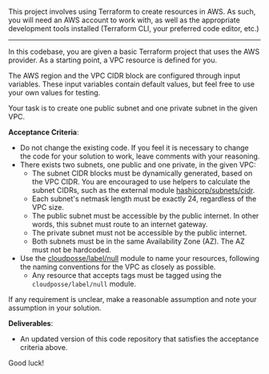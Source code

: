 This project involves using Terraform to create resources in AWS. As such, you will need an AWS account to work with, as well as the appropriate development tools installed (Terraform CLI, your preferred code editor, etc.)

---

In this codebase, you are given a basic Terraform project that uses the AWS provider. As a starting point, a VPC resource is defined for you.

The AWS region and the VPC CIDR block are configured through input variables. These input variables contain default values, but feel free to use your own values for testing.

Your task is to create one public subnet and one private subnet in the given VPC.

**Acceptance Criteria**:

- Do not change the existing code. If you feel it is necessary to change the code for your solution to work, leave comments with your reasoning.
- There exists two subnets, one public and one private, in the given VPC:
  - The subnet CIDR blocks must be dynamically generated, based on the VPC CIDR. You are encouraged to use helpers to calculate the subnet CIDRs, such as the external module [hashicorp/subnets/cidr](https://registry.terraform.io/modules/hashicorp/subnets/cidr/latest).
  - Each subnet's netmask length must be exactly 24, regardless of the VPC size.
  - The public subnet must be accessible by the public internet. In other words, this subnet must route to an internet gateway.
  - The private subnet must not be accessible by the public internet.
  - Both subnets must be in the same Availability Zone (AZ). The AZ must not be hardcoded.
- Use the [cloudposse/label/null](https://registry.terraform.io/modules/cloudposse/label/null/latest) module to name your resources, following the naming conventions for the VPC as closely as possible.
  - Any resource that accepts tags must be tagged using the `cloudposse/label/null` module.

If any requirement is unclear, make a reasonable assumption and note your assumption in your solution.

**Deliverables**:

- An updated version of this code repository that satisfies the acceptance criteria above.

Good luck!

